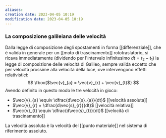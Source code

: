 ```yaml
---
aliases: 
creation date: 2023-04-05 10:19
modification date: 2023-04-05 10:19
---
```


### La composizione galileiana delle velocità
Dalla legge di composizione degli spostamenti in forma [[differenziale]], che è valida in generale per un [[moto di trascinamento]] rototraslatorio, si ricava immediatamente (dividendo per l'intervalo infinitesimo $dt = t_{2}-t_{1}$) la legge di composizione delle velocità di Galileo, sempre valida eccetto che per velocità prossime alla velocità della luce, ove intervengono effetti relativistici:
$$
\fbox{$\vec{v}_{a} = \vec{v}_{r} + \vec{v}_{t}$}
$$Avendo definito in questo modo le tre velocità in gioco:
- $\vec{v}_{a} \equiv \dfrac{d\vec{s}_{a}}{dt}$ [[velocità assoluta]]
- $\vec{v}_{r} = \dfrac{d\vec{s}_{r}}{dt}$ [[velocità relativa]]
- $\vec{v}_{t} \equiv \dfrac{d\vec{s}_{t}}{dt}$ [[velocità di trascinamento]]

La velocità assoluta è la velocità del [[punto materiale]] nel sistema di riferimento assoluto.


